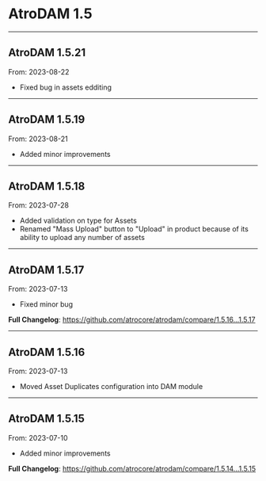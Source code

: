 # AtroDAM 1.5


---

## AtroDAM 1.5.21
From: 2023-08-22

* Fixed bug in assets edditing

---

## AtroDAM 1.5.19
From: 2023-08-21

* Added minor improvements

---

## AtroDAM 1.5.18
From: 2023-07-28

* Added validation on type for Assets
* Renamed "Mass Upload" button to "Upload" in product because of its ability to upload any number of assets

---

## AtroDAM 1.5.17
From: 2023-07-13

* Fixed minor bug

**Full Changelog**: https://github.com/atrocore/atrodam/compare/1.5.16...1.5.17

---

## AtroDAM 1.5.16
From: 2023-07-13

* Moved Asset Duplicates configuration into DAM module

---

## AtroDAM 1.5.15
From: 2023-07-10

* Added minor improvements

**Full Changelog**: https://github.com/atrocore/atrodam/compare/1.5.14...1.5.15
